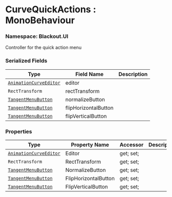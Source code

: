 # CurveQuickActions : MonoBehaviour
### Namespace: Blackout.UI


Controller for the quick action menu


 ### Serialized Fields

 | Type | Field Name | Description |
| --- | --- | --- |
| [`AnimationCurveEditor`](../AnimationCurveEditor.md) | editor |  |
| `RectTransform` | rectTransform |  |
| [`TangentMenuButton`](TangentMenuButton.md) | normalizeButton |  |
| [`TangentMenuButton`](TangentMenuButton.md) | flipHorizontalButton |  |
| [`TangentMenuButton`](TangentMenuButton.md) | flipVerticalButton |  |


 ### Properties
| Type | Property Name | Accessor | Description |
| --- | --- | --- | --- |
 | [`AnimationCurveEditor`](../AnimationCurveEditor.md) | Editor | get; set;  |  |
 | `RectTransform` | RectTransform | get; set;  |  |
 | [`TangentMenuButton`](TangentMenuButton.md) | NormalizeButton | get; set;  |  |
 | [`TangentMenuButton`](TangentMenuButton.md) | FlipHorizontalButton | get; set;  |  |
 | [`TangentMenuButton`](TangentMenuButton.md) | FlipVerticalButton | get; set;  |  |
